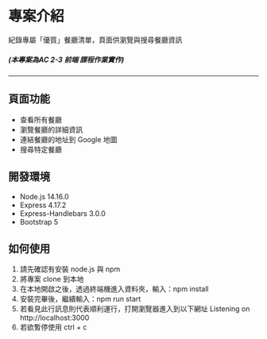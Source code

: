 專案介紹
===
紀錄專屬「優質」餐廳清單，頁面供瀏覽與搜尋餐廳資訊
##### (本專案為AC 2-3 前端 課程作業實作)
---

頁面功能
---
- 查看所有餐廳
- 瀏覽餐廳的詳細資訊
- 連結餐廳的地址到 Google 地圖
- 搜尋特定餐廳

開發環境
---
- Node.js 14.16.0
- Express 4.17.2
- Express-Handlebars 3.0.0
- Bootstrap 5


如何使用
---
1. 請先確認有安裝 node.js 與 npm
2. 將專案 clone 到本地
3. 在本地開啟之後，透過終端機進入資料夾，輸入：npm install
4. 安裝完畢後，繼續輸入：npm run start
5. 若看見此行訊息則代表順利運行，打開瀏覽器進入到以下網址
Listening on http://localhost:3000
6. 若欲暫停使用 ctrl + c